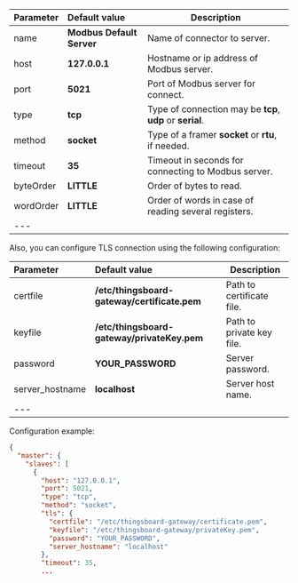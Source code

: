 | **Parameter**                 | **Default value**                       | **Description**                                                                       |
|:-|:-|-
| name                          | **Modbus Default Server**               | Name of connector to server.                                                          |
| host                          | **127.0.0.1**                           | Hostname or ip address of Modbus server.                                              |
| port                          | **5021**                                | Port of Modbus server for connect.                                                    |
| type                          | **tcp**                                 | Type of connection may be **tcp**, **udp** or **serial**.                             |
| method                        | **socket**                              | Type of a framer **socket** or **rtu**, if needed.                                    |
| timeout                       | **35**                                  | Timeout in seconds for connecting to Modbus server.                                   |
| byteOrder                     | **LITTLE**                              | Order of bytes to read.                                                               |
| wordOrder                     | **LITTLE**                              | Order of words in case of reading several registers.                                  |
|---

Also, you can configure TLS connection using the following configuration:

| **Parameter**                 | **Default value**                            | **Description**           |
|:-|:---------------------------------------------|---------------------------
| certfile                      | **/etc/thingsboard-gateway/certificate.pem** | Path to certificate file. |
| keyfile                       | **/etc/thingsboard-gateway/privateKey.pem**  | Path to private key file. |
| password                      | **YOUR_PASSWORD**                            | Server password.          |
| server_hostname               | **localhost**                                | Server host name.         |
|---

Configuration example:
```json
{
  "master": {
    "slaves": [
      {
        "host": "127.0.0.1",
        "port": 5021,
        "type": "tcp",
        "method": "socket",
        "tls": {
          "certfile": "/etc/thingsboard-gateway/certificate.pem",
          "keyfile": "/etc/thingsboard-gateway/privateKey.pem",
          "password": "YOUR_PASSWORD",
          "server_hostname": "localhost"
        },
        "timeout": 35,
        ...
```